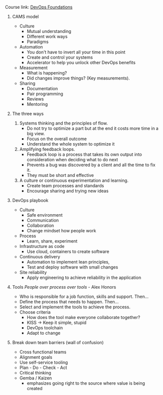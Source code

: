 

Course link: [DevOps Foundations](https://www.linkedin.com/learning-login/share?account=2101329&forceAccount=false&redirect=https%3A%2F%2Fwww.linkedin.com%2Flearning%2Fdevops-foundations-23454205%3Ftrk%3Dshare_ent_url%26shareId%3DUGpIFHqsQACsa%252BBXJzQk2w%253D%253D)

1. CAMS model
	* Culture
		* Mutual understanding 
		*  Different work ways
		* Paradigms
	* Automation
		* You don't have to invert all your time in this point
		* Create and control your systems
		* Accelerator to help you unlock other DevOps benefits
	* Measurement
		* What is happening?
		* Did changes improve things? (Key measurements).
	* Sharing
		* Documentation
		* Pair programming
		* Reviews
		* Mentoring
2. The three ways
	1. Systems thinking and the principles of flow.
		* Do not try to optimize a part but at the end it costs more time in a big view.
		* Focus on the overall outcome 
		* Understand the whole system to optimize it
	2.  Amplifying feedback loops. 
		* Feedback loop is a process that takes its own output into consideration when deciding what to do next
		* Prevents a bug was discovered by a client and all the time to fix it.
		* They must be short and effective
	3. A culture or continuous experimentation and learning.
		* Create team processes and standards
		* Encourage sharing and trying new ideas
3. DevOps playbook
	* Culture
		* Safe environment
		* Communication
		* Collaboration
		* Change mindset how people work
	* Process 
		* Learn, share, experiment
	* Infrastructure as code 
		* Use cloud, containers to create software
	* Continuous delivery
		* Automation to implement lean principles, 
		* Test and deploy software with small changes
	* Site reliability
		* Apply engineering to achieve reliability in the application
4. Tools
	*People over process over tools* - Alex Honors

	* Who is responsible for a job function, skills and support. Then...
	* Define the process that needs to happen. Then...
	* Select and implement the tools to achieve the process.
	* Choose criteria
		* How does the tool make everyone collaborate together?
		* KISS -> Keep it simple, stupid
		* DevOps toolchain
		* Adapt to change
5. Break down team barriers (wall of confusion)
	* Cross functional teams
	* Alignment goals
	* Use self-service tooling
	* Plan - Do - Check - Act
	* Critical thinking
	* Gemba / Kaizen
		* emphasizes going right to the source where value is being created





